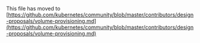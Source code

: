This file has moved to [https://github.com/kubernetes/community/blob/master/contributors/design-proposals/volume-provisioning.md](https://github.com/kubernetes/community/blob/master/contributors/design-proposals/volume-provisioning.md)
